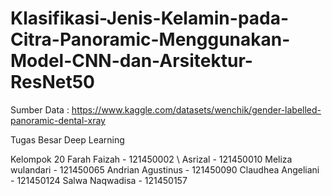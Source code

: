# Klasifikasi-Jenis-Kelamin-pada-Citra-Panoramic-Menggunakan-Model-CNN-dan-Arsitektur-ResNet50
Sumber Data : https://www.kaggle.com/datasets/wenchik/gender-labelled-panoramic-dental-xray

Tugas Besar Deep Learning

Kelompok 20 
Farah Faizah       - 121450002 \\
Asrizal            - 121450010
Meliza wulandari   - 121450065
Andrian Agustinus  - 121450090
Claudhea Angeliani - 121450124
Salwa Naqwadisa    - 121450157
